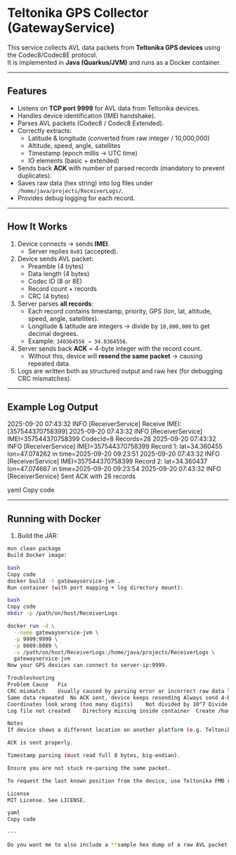 # Teltonika GPS Collector (GatewayService)

This service collects AVL data packets from **Teltonika GPS devices** using the Codec8/Codec8E protocol.  
It is implemented in **Java (Quarkus/JVM)** and runs as a Docker container.

---

## Features

- Listens on **TCP port 9999** for AVL data from Teltonika devices.  
- Handles device identification (IMEI handshake).  
- Parses AVL packets (Codec8 / Codec8 Extended).  
- Correctly extracts:
  - Latitude & longitude (converted from raw integer / 10,000,000)  
  - Altitude, speed, angle, satellites  
  - Timestamp (epoch millis → UTC time)  
  - IO elements (basic + extended)  
- Sends back **ACK** with number of parsed records (mandatory to prevent duplicates).  
- Saves raw data (hex string) into log files under `/home/java/projects/ReceiverLogs/`.  
- Provides debug logging for each record.

---

## How It Works

1. Device connects → sends **IMEI**.  
   - Server replies `0x01` (accepted).  
2. Device sends AVL packet:  
   - Preamble (4 bytes)  
   - Data length (4 bytes)  
   - Codec ID (8 or 8E)  
   - Record count + records  
   - CRC (4 bytes)  
3. Server parses **all records**:  
   - Each record contains timestamp, priority, GPS (lon, lat, altitude, speed, angle, satellites).  
   - Longitude & latitude are integers → divide by `10,000,000` to get decimal degrees.  
   - Example: `340364556 → 34.0364556`.  
4. Server sends back **ACK** = 4-byte integer with the record count.  
   - Without this, device will **resend the same packet** → causing repeated data.  
5. Logs are written both as structured output and raw hex (for debugging CRC mismatches).  

---

## Example Log Output

2025-09-20 07:43:32 INFO [ReceiverService] Receive IMEI: [357544370758399]
2025-09-20 07:43:32 INFO [ReceiverService] IMEI=357544370758399 CodecId=8 Records=28
2025-09-20 07:43:32 INFO [ReceiverService] IMEI=357544370758399 Record 1: lat=34.360455 lon=47.074262 in time=2025-09-20 09:23:51
2025-09-20 07:43:32 INFO [ReceiverService] IMEI=357544370758399 Record 2: lat=34.360437 lon=47.074667 in time=2025-09-20 09:23:54
2025-09-20 07:43:32 INFO [ReceiverService] Sent ACK with 28 records

yaml
Copy code

---

## Running with Docker

1. Build the JAR:

```bash
mvn clean package
Build Docker image:

bash
Copy code
docker build -t gatewayservice-jvm .
Run container (with port mapping + log directory mount):

bash
Copy code
mkdir -p /path/on/host/ReceiverLogs

docker run -d \
  --name gatewayservice-jvm \
  -p 9999:9999 \
  -p 8089:8089 \
  -v /path/on/host/ReceiverLogs:/home/java/projects/ReceiverLogs \
  gatewayservice-jvm
Now your GPS devices can connect to server-ip:9999.

Troubleshooting
Problem	Cause	Fix
CRC mismatch	Usually caused by parsing error or incorrect raw data logging	Ensure correct byte offsets and CRC32 check
Same data repeated	No ACK sent, device keeps resending	Always send 4-byte ACK = record count
Coordinates look wrong (too many digits)	Not divided by 10^7	Divide lon/lat integers by 10,000,000.0
Log file not created	Directory missing inside container	Create /home/java/projects/ReceiverLogs or mount it from host

Notes
If device shows a different location on another platform (e.g. Teltonika tracking server) but not here, check:

ACK is sent properly.

Timestamp parsing (must read full 8 bytes, big-endian).

Ensure you are not stuck re-parsing the same packet.

To request the last known position from the device, use Teltonika FMB remote commands via SMS, GPRS, or FOTA Web — not currently implemented in this service.

License
MIT License. See LICENSE.

yaml
Copy code

---

Do you want me to also include a **sample hex dump of a raw AVL packet** (from your logs) in this README so dev
